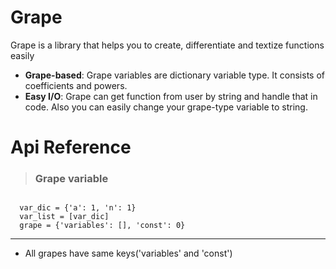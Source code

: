 # Grape
Grape is a library that helps you to create, differentiate and textize functions easily
+ **Grape-based**: Grape variables are dictionary variable type. It consists of coefficients and powers.
+ **Easy I/O**: Grape can get function from user by string and handle that in code. Also you can easily change your grape-type variable to string.
  
# Api Reference
> ### Grape variable
<code>
  var_dic = {'a': 1, 'n': 1}
  var_list = [var_dic]
  grape = {'variables': [], 'const': 0}
</code>
<hr>

+ All grapes have same keys('variables' and 'const')
